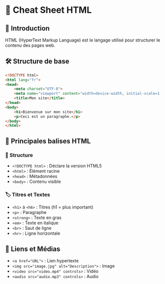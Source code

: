 # 📝 Cheat Sheet HTML

## 📌 Introduction
HTML (HyperText Markup Language) est le langage utilisé pour structurer le contenu des pages web.

## 🛠 Structure de base

```html
<!DOCTYPE html>
<html lang="fr">
<head>
    <meta charset="UTF-8">
    <meta name="viewport" content="width=device-width, initial-scale=1.0">
    <title>Mon site</title>
</head>
<body>
    <h1>Bienvenue sur mon site</h1>
    <p>Ceci est un paragraphe.</p>
</body>
</html>
```
## 🔖 Principales balises HTML

### 📂 Structure
- `<!DOCTYPE html>` : Déclare la version HTML5
- `<html>` : Élément racine
- `<head>` : Métadonnées
- `<body>` : Contenu visible

### 🏷 Titres et Textes
- `<h1>` à `<h6>` : Titres (h1 = plus important)
- `<p>` : Paragraphe
- `<strong>` : Texte en gras
- `<em>` : Texte en italique
- `<br>` : Saut de ligne
- `<hr>` : Ligne horizontale

## 🔗 Liens et Médias
- `<a href="URL">` : Lien hypertexte
- `<img src="image.jpg" alt="Description">` : Image
- `<video src="video.mp4" controls>` : Vidéo
- `<audio src="audio.mp3" controls>` : Audio
